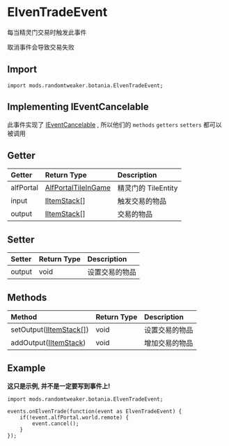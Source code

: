 # ElvenTradeEvent

每当精灵门交易时触发此事件

取消事件会导致交易失败

## Import

```zenscript
import mods.randomtweaker.botania.ElvenTradeEvent;
```

## Implementing IEventCancelable

此事件实现了 [IEventCancelable](https://docs.blamejared.com/1.12/en/Vanilla/Events/Events/IEventCancelable/)
, 所以他们的 `methods` `getters` `setters` 都可以被调用

## Getter

| Getter | Return Type | Description |
| :---- | :---- | :---- |
| alfPortal | [AlfPortalTileInGame](AlfPortalTileInGame.md) | 精灵门的 TileEntity |
| input | [IItemStack[]](https://docs.blamejared.com/1.12/en/Vanilla/Items/IItemStack/) | 触发交易的物品 |
| output | [IItemStack[]](https://docs.blamejared.com/1.12/en/Vanilla/Items/IItemStack/) | 交易的物品 |

## Setter

| Setter | Return Type | Description |
| :---- | :---- | :---- |
| output | void | 设置交易的物品 |

## Methods

| Method | Return Type | Description |
| :---- | :---- | :---- |
| setOutput([IItemStack[]](https://docs.blamejared.com/1.12/en/Vanilla/Items/IItemStack/)) | void | 设置交易的物品 |
| addOutput([IItemStack](https://docs.blamejared.com/1.12/en/Vanilla/Items/IItemStack/)) | void | 增加交易的物品 |

## Example

**这只是示例, 并不是一定要写到事件上!**

```zenscript
import mods.randomtweaker.botania.ElvenTradeEvent;

events.onElvenTrade(function(event as ElvenTradeEvent) {
    if(!event.alfPortal.world.remote) {
        event.cancel();
    }
});
```
